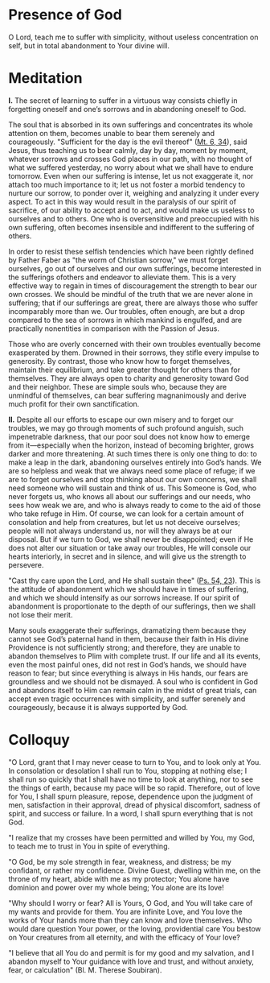 # Presence of God

O Lord, teach me to suffer with simplicity, without useless concentration on self, but in total abandonment to Your divine will.

# Meditation

**I.** The secret of learning to suffer in a virtuous way consists chiefly in forgetting oneself and one’s sorrows and in abandoning oneself to God.

The soul that is absorbed in its own sufferings and concentrates its whole attention on them, becomes unable to bear them serenely and courageously. "Sufficient for the day is the evil thereof" ([Mt. 6, 34](https://vulgata.online/bible/Mt.6?ed=DR2&vfn=DR2.Mt.6.34:vs)), said Jesus, thus teaching us to bear calmly, day by day, moment by moment, whatever sorrows and crosses God places in our path, with no thought of what we suffered yesterday, no worry about what we shall have to endure tomorrow. Even when our suffering is intense, let us not exaggerate it, nor attach too much importance to it; let us not foster a morbid tendency to nurture our sorrow, to ponder over it, weighing and analyzing it under every aspect. To act in this way would result in the paralysis of our spirit of sacrifice, of our ability to accept and to act, and would make us useless to ourselves and to others. One who is oversensitive and preoccupied with his own suffering, often becomes insensible and indifferent to the suffering of others.

In order to resist these selfish tendencies which have been rightly defined by Father Faber as "the worm of Christian sorrow," we must forget ourselves, go out of ourselves and our own sufferings, become interested in the sufferings ofothers and endeavor to alleviate them. This is a very effective way to regain in times of discouragement the strength to bear our own crosses. We should be mindful of the truth that we are never alone in suffering; that if our sufferings are great, there are always those who suffer incomparably more than we. Our troubles, often enough, are but a drop compared to the sea of sorrows in which mankind is engulfed, and are practically nonentities in comparison with the Passion of Jesus.

Those who are overly concerned with their own troubles eventually become exasperated by them. Drowned in their sorrows, they stifle every impulse to generosity. By contrast, those who know how to forget themselves, maintain their equilibrium, and take greater thought for others than for themselves. They are always open to charity and generosity toward God and their neighbor. These are simple souls who, because they are unmindful of themselves, can bear suffering magnanimously and derive much profit for their own sanctification.

**II.** Despite all our efforts to escape our own misery and to forget our troubles, we may go through moments of such profound anguish, such impenetrable darkness, that our poor soul does not know how to emerge from it—especially when the horizon, instead of becoming brighter, grows darker and more threatening. At such times there is only one thing to do: to make a leap in the dark, abandoning ourselves entirely into God’s hands. We are so helpless and weak that we always need some place of refuge; if we are to forget ourselves and stop thinking about our own concerns, we shall need someone who will sustain and think of us. This Someone is God, who never forgets us, who knows all about our sufferings and our needs, who sees how weak we are, and who is always ready to come to the aid of those who take refuge in Him. Of course, we can look for a certain amount of consolation and help from creatures, but let us not deceive ourselves; people will not always understand us, nor will they always be at our disposal. But if we turn to God, we shall never be disappointed; even if He does not alter our situation or take away our troubles, He will console our hearts interiorly, in secret and in silence, and will give us the strength to persevere.

"Cast thy care upon the Lord, and He shall sustain thee" ([Ps. 54, 23](https://vulgata.online/bible/Ps.54?ed=DR2&vfn=DR2.Ps.54.23:vs)). This is the attitude of abandonment which we should have in times of suffering, and which we should intensify as our sorrows increase. If our spirit of abandonment is proportionate to the depth of our sufferings, then we shall not lose their merit.

Many souls exaggerate their sufferings, dramatizing them because they cannot see God’s paternal hand in them, because their faith in His divine Providence is not sufficiently strong; and therefore, they are unable to abandon themselves to Plim with complete trust. If our life and all its events, even the most painful ones, did not rest in God’s hands, we should have reason to fear; but since everything is always in His hands, our fears are groundless and we should not be dismayed. A soul who is confident in God and abandons itself to Him can remain calm in the midst of great trials, can accept even tragic occurrences with simplicity, and suffer serenely and courageously, because it is always supported by God.

# Colloquy

"O Lord, grant that I may never cease to turn to You, and to look only at You. In consolation or desolation I shall run to You, stopping at nothing else; I shall run so quickly that I shall have no time to look at anything, nor to see the things of earth, because my pace will be so rapid. Therefore, out of love for You, I shall spurn pleasure, repose, dependence upon the judgment of men, satisfaction in their approval, dread of physical discomfort, sadness of spirit, and success or failure. In a word, I shall spurn everything that is not God.

"I realize that my crosses have been permitted and willed by You, my God, to teach me to trust in You in spite of everything.

"O God, be my sole strength in fear, weakness, and distress; be my confidant, or rather my confidence. Divine Guest, dwelling within me, on the throne of my heart, abide with me as my protector; You alone have dominion and power over my whole being; You alone are its love!

"Why should I worry or fear? All is Yours, O God, and You will take care of my wants and provide for them. You are infinite Love, and You love the works of Your hands more than they can know and love themselves. Who would dare question Your power, or the loving, providential care You bestow on Your creatures from all eternity, and with the efficacy of Your love?

"I believe that all You do and permit is for my good and my salvation, and I abandon myself to Your guidance with love and trust, and without anxiety, fear, or calculation" (Bl. M. Therese Soubiran).
